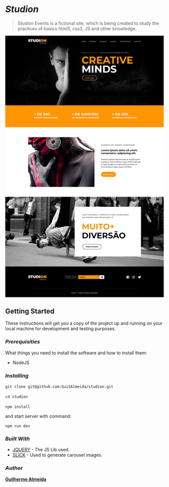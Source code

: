 # *__Studion__*

>Studion Events is a fictional site, which is being created to study the practices of basics html5, css3, JS and other knowledge.
 
![Layout](public/assets/images/layout-home.jpg)

## Getting Started

These instructions will get you a copy of the project up and running on your local machine for development and testing purposes.  

### __*Prerequisities*__

What things you need to install the software and how to install them:
- NodeJS


### __*Installing*__

```
git clone git@github.com:GuiSAlmeida/studion.git

cd studion

npm install
```

and start server with command:
```
npm run dev
```


### __*Built With*__

* [JQUERY](http://jquery.com/) - The JS Lib used.
* [SLICK](http://kenwheeler.github.io/slick/) - Used to generate carousel images.

### __*Author*__

[**Guilherme Almeida**](https://guisalmeida.com)

